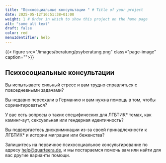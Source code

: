 ```yaml
---
title: "Психосоциальные консультации " # Title of your project
date: 2025-05-12T16:51:38+01:00
weight: 1 # Order in which to show this project on the home page
alt: "some alt text"
draft: false
color: red
menuIdentifier: help
---
```


{{< figure src="/images/beratung/psyberatung.png" class="page-image" caption="">}}


## Психосоциальные консультации

Вы испытываете сильный стресс и вам трудно справляться с повседневными задачами? 

Вы недавно переехали в Германию и вам нужна помощь в том, чтобы сориентироваться? 

У вас есть вопросы о таких специфических для ЛГБТИК* темах, как каминг-аут, сексуальная или гендерная идентичность? 

Вы подвергаетесь дискриминации из-за своей принадлежности к ЛГБТИК* и истории миграции или беженства?

Запишитесь на первичное психосоциальное консультирование по адресу help@quarteera.de, и мы постараемся помочь вам или найти для вас другие варианты помощи. 

